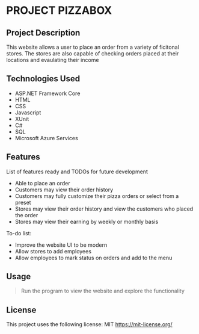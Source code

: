 # PROJECT PIZZABOX

## Project Description

This website allows a user to place an order from a variety of ficitonal stores. The stores are also capable of checking orders placed at their locations and evaulating their income

## Technologies Used

* ASP.NET Framework Core
* HTML
* CSS
* Javascript
* XUnit
* C#
* SQL
* Microsoft Azure Services

## Features

List of features ready and TODOs for future development
* Able to place an order
* Customers may view their order history
* Customers may fully customize their pizza orders or select from a preset
* Stores may view their order history and view the customers who placed the order
* Stores may view their earning by weekly or monthly basis

To-do list:
* Improve the website UI to be modern
* Allow stores to add employees
* Allow employees to mark status on orders and add to the menu

## Usage

> Run the program to view the website and explore the functionality

## License

This project uses the following license: MIT <https://mit-license.org/>
